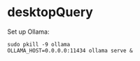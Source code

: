 # desktopQuery

Set up Ollama:

```
sudo pkill -9 ollama
OLLAMA_HOST=0.0.0.0:11434 ollama serve &
```
